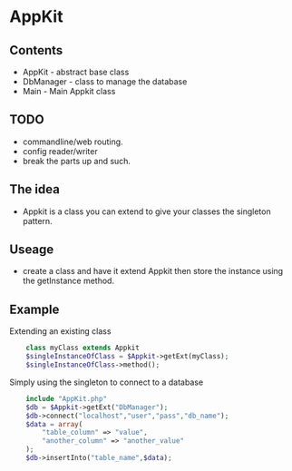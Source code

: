 AppKit
======

## Contents
+	AppKit - abstract base class
+	DbManager - class to manage the database
+	Main - Main Appkit class

## TODO
+	commandline/web routing.
+	config reader/writer
+	break the parts up and such.

## The idea
+	Appkit is a class you can extend to give
	your classes the singleton pattern.
	
## Useage
+	create a class and have it extend Appkit
	then store the instance using the 
	getInstance method.
	
## Example

Extending an existing class
```php
	class myClass extends Appkit	
	$singleInstanceOfClass = $Appkit->getExt(myClass);
	$singleInstanceOfClass->method();
```
Simply using the singleton to connect to a database
```php
	include "AppKit.php"
	$db = $Appkit->getExt("DbManager");
	$db->connect("localhost","user","pass","db_name");
	$data = array(
		"table_column" => "value",
		"another_column" => "another_value"
	);
	$db->insertInto("table_name",$data);
```
